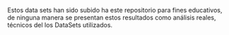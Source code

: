 Estos data sets han sido subido ha este repositorio para fines educativos, de ninguna manera se presentan estos resultados como análisis reales, técnicos del los DataSets utilizados.
